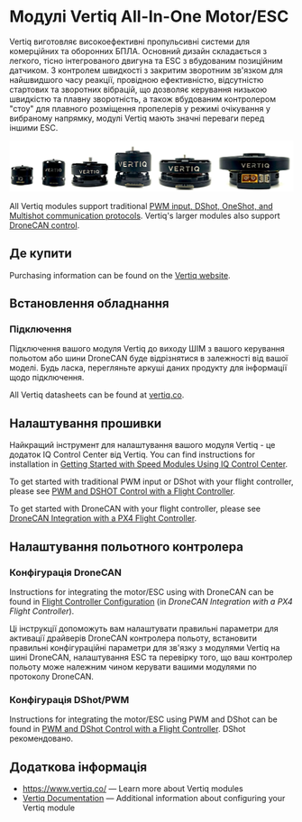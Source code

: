 # Модулі Vertiq All-In-One Motor/ESC

Vertiq виготовляє високоефективні пропульсивні системи для комерційних та оборонних БПЛА.
Основний дизайн складається з легкого, тісно інтегрованого двигуна та ESC з вбудованим позиційним датчиком.
З контролем швидкості з закритим зворотним зв'язком для найшвидшого часу реакції, провідною ефективністю, відсутністю стартових та зворотних вібрацій, що дозволяє керування низькою швидкістю та плавну зворотність, а також вбудованим контролером "стоу" для плавного розміщення пропелерів у режимі очікування у вибраному напрямку, модулі Vertiq мають значні переваги перед іншими ESC.

![Vertiq Module Lineup](../../assets/peripherals/esc_vertiq/vertiq_esc_lineup.jpg)

All Vertiq modules support traditional [PWM input, DShot, OneShot, and Multishot communication protocols](https://iqmotion.readthedocs.io/en/latest/communication_protocols/hobby_protocol.html). Vertiq's larger modules also support [DroneCAN control](https://iqmotion.readthedocs.io/en/latest/communication_protocols/dronecan_protocol.html).

## Де купити

Purchasing information can be found on the [Vertiq website](https://www.vertiq.co/).

## Встановлення обладнання

### Підключення

Підключення вашого модуля Vertiq до виходу ШІМ з вашого керування польотом або шини DroneCAN буде відрізнятися в залежності від вашої моделі.
Будь ласка, перегляньте аркуші даних продукту для інформації щодо підключення.

All Vertiq datasheets can be found at [vertiq.co](https://www.vertiq.co/).

## Налаштування прошивки

Найкращий інструмент для налаштування вашого модуля Vertiq - це додаток IQ Control Center від Vertiq.
You can find instructions for installation in [Getting Started with Speed Modules Using IQ Control Center](https://iqmotion.readthedocs.io/en/latest/control_center_docs/speed_module_getting_started.html).

To get started with traditional PWM input or DShot with your flight controller, please see [PWM and DSHOT Control with a Flight Controller](https://iqmotion.readthedocs.io/en/latest/tutorials/pwm_control_flight_controller.html).

To get started with DroneCAN with your flight controller, please see [DroneCAN Integration with a PX4 Flight Controller](https://iqmotion.readthedocs.io/en/latest/tutorials/dronecan_flight_controller.html).

## Налаштування польотного контролера

### Конфігурація DroneCAN

Instructions for integrating the motor/ESC using with DroneCAN can be found in [Flight Controller Configuration](https://iqmotion.readthedocs.io/en/latest/tutorials/dronecan_flight_controller.html#dronecan-integration-with-a-px4-flight-controller) (in _DroneCAN Integration with a PX4 Flight Controller_).

Ці інструкції допоможуть вам налаштувати правильні параметри для активації драйверів DroneCAN контролера польоту, встановити правильні конфігураційні параметри для зв'язку з модулями Vertiq на шині DroneCAN, налаштування ESC та перевірку того, що ваш контролер польоту може належним чином керувати вашими модулями по протоколу DroneCAN.

### Конфігурація DShot/PWM

Instructions for integrating the motor/ESC using PWM and DShot can be found in [PWM and DShot Control with a Flight Controller](https://iqmotion.readthedocs.io/en/latest/tutorials/pwm_control_flight_controller.html).
DShot рекомендовано.

## Додаткова інформація

- <https://www.vertiq.co/> — Learn more about Vertiq modules
- [Vertiq Documentation](https://iqmotion.readthedocs.io/en/latest/index.html) — Additional information about configuring your Vertiq module

